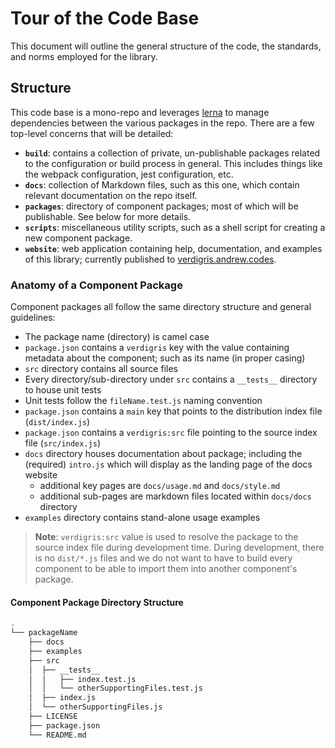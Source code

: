 # Tour of the Code Base

This document will outline the general structure of the code, the standards, and norms employed for the library.

## Structure

This code base is a mono-repo and leverages [lerna](https://lernajs.io/) to manage dependencies between the various packages in the repo. There are a few top-level concerns that will be detailed:

* **`build`**: contains a collection of private, un-publishable packages related to the configuration or build process in general. This includes things like the webpack configuration, jest configuration, etc.
* **`docs`**: collection of Markdown files, such as this one, which contain relevant documentation on the repo itself.
* **`packages`**: directory of component packages; most of which will be publishable. See below for more details.
* **`scripts`**: miscellaneous utility scripts, such as a shell script for creating a new component package.
* **`website`**: web application containing help, documentation, and examples of this library; currently published to [verdigris.andrew.codes](http://verdigris.andrew.codes).

### Anatomy of a Component Package

Component packages all follow the same directory structure and general guidelines:

* The package name (directory) is camel case
* `package.json` contains a `verdigris` key with the value containing metadata about the component; such as its name (in proper casing)
* `src` directory contains all source files
* Every directory/sub-directory under `src` contains a `__tests__` directory to house unit tests
* Unit tests follow the `fileName.test.js` naming convention
* `package.json` contains a `main` key that points to the distribution index file (`dist/index.js`)
* `package.json` contains a `verdigris:src` file pointing to the source index file (`src/index.js`)
* `docs` directory houses documentation about package; including the (required) `intro.js` which will display as the landing page of the docs website
  * additional key pages are `docs/usage.md` and `docs/style.md`
  * additional sub-pages are markdown files located within `docs/docs` directory
* `examples` directory contains stand-alone usage examples

> **Note**: `verdigris:src` value is used to resolve the package to the source index file during development time. During development, there is no `dist/*.js` files and we do not want to have to build every component to be able to import them into another component's package.

#### Component Package Directory Structure

```bash
.
└── packageName
    ├── docs
    ├── examples
    ├── src
    │  ├── __tests__
    │  │   ├── index.test.js
    │  │   └── otherSupportingFiles.test.js
    │  ├── index.js
    │  └── otherSupportingFiles.js
    ├── LICENSE
    ├── package.json
    └── README.md
```
